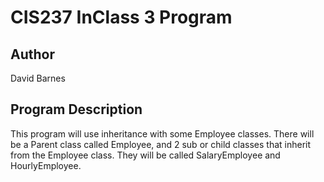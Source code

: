 # CIS237 InClass 3 Program

## Author
David Barnes

## Program Description
This program will use inheritance with some Employee classes.
There will be a Parent class called Employee, and 2 sub or child
classes that inherit from the Employee class. They will be called
SalaryEmployee and HourlyEmployee.